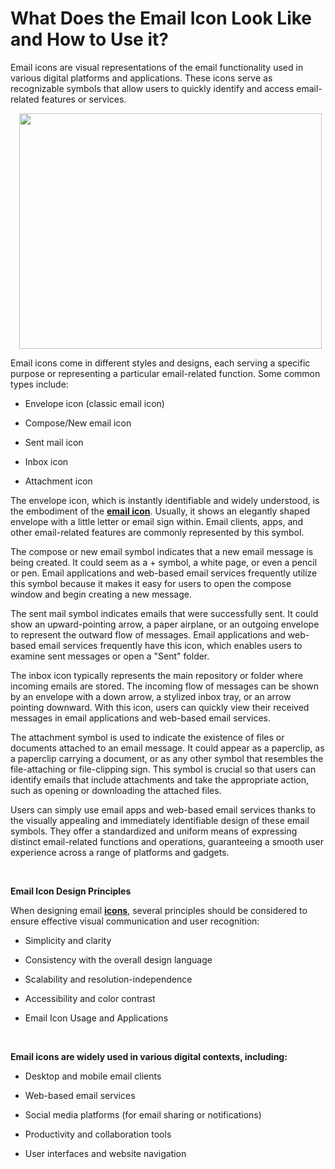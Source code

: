 <h1>What Does the Email Icon Look Like and How to Use it?</h1>
<p dir="ltr"><span>Email icons are visual representations of the email functionality used in various digital platforms and applications. These icons serve as recognizable symbols that allow users to quickly identify and access email-related features or services.</span></p><p dir="ltr"></p><div class="separator" style="clear: both; text-align: center;"><a href="https://blogger.googleusercontent.com/img/b/R29vZ2xl/AVvXsEgFyH8SKUWSQMJFYHTFlnafl1SIyxeBIr_bR3u-aQI1koVsdeOmMVptO2gQOXCOGGrX9XfqO72TCrCeYbe_w3XMkEj6d0NI1FTeyjhHCN1Rn0UKhB3OD-NuA2A5WnSIGVeVX4nBBOc-S870hhN5YSWPmGbpOQBoV_XHzZEeHJuVeRbjnLnUqn1yJHF6NFY/s1152/87985742-7bf0-481c-bf73-7402a538c087.png" style="margin-left: 1em; margin-right: 1em;"><img border="0" data-original-height="896" data-original-width="1152" height="377" src="https://blogger.googleusercontent.com/img/b/R29vZ2xl/AVvXsEgFyH8SKUWSQMJFYHTFlnafl1SIyxeBIr_bR3u-aQI1koVsdeOmMVptO2gQOXCOGGrX9XfqO72TCrCeYbe_w3XMkEj6d0NI1FTeyjhHCN1Rn0UKhB3OD-NuA2A5WnSIGVeVX4nBBOc-S870hhN5YSWPmGbpOQBoV_XHzZEeHJuVeRbjnLnUqn1yJHF6NFY/w484-h377/87985742-7bf0-481c-bf73-7402a538c087.png" width="484" /></a></div><p></p><p dir="ltr"><span>Email icons come in different styles and designs, each serving a specific purpose or representing a particular email-related function. Some common types include:</span></p>
<ul>
<li dir="ltr">
<p dir="ltr"><span>Envelope icon (classic email icon)</span></p>
</li>
<li dir="ltr">
<p dir="ltr"><span>Compose/New email icon</span></p>
</li>
<li dir="ltr">
<p dir="ltr"><span>Sent mail icon</span></p>
</li>
<li dir="ltr">
<p dir="ltr"><span>Inbox icon</span></p>
</li>
<li dir="ltr">
<p dir="ltr"><span>Attachment icon</span></p>
</li>
</ul>
<p dir="ltr"><span>The envelope icon, which is instantly identifiable and widely understood, is the embodiment of the </span><a href="https://gogeticon.com/icon/search/email"><span><b>email icon</b></span></a><span>. Usually, it shows an elegantly shaped envelope with a little letter or email sign within. Email clients, apps, and other email-related features are commonly represented by this symbol.</span></p>
<p>The compose or new email symbol indicates that a new email message is being created. It could seem as a + symbol, a white page, or even a pencil or pen. Email applications and web-based email services frequently utilize this symbol because it makes it easy for users to open the compose window and begin creating a new message.</p>
<p>The sent mail symbol indicates emails that were successfully sent. It could show an upward-pointing arrow, a paper airplane, or an outgoing envelope to represent the outward flow of messages. Email applications and web-based email services frequently have this icon, which enables users to examine sent messages or open a "Sent" folder.</p>
<p>The inbox icon typically represents the main repository or folder where incoming emails are stored. The incoming flow of messages can be shown by an envelope with a down arrow, a stylized inbox tray, or an arrow pointing downward. With this icon, users can quickly view their received messages in email applications and web-based email services.</p>
<p>The attachment symbol is used to indicate the existence of files or documents attached to an email message. It could appear as a paperclip, as a paperclip carrying a document, or as any other symbol that resembles the file-attaching or file-clipping sign. This symbol is crucial so that users can identify emails that include attachments and take the appropriate action, such as opening or downloading the attached files.</p>
<p>Users can simply use email apps and web-based email services thanks to the visually appealing and immediately identifiable design of these email symbols. They offer a standardized and uniform means of expressing distinct email-related functions and operations, guaranteeing a smooth user experience across a range of platforms and gadgets.</p>
<p dir="ltr">&nbsp;</p>
<p><strong>Email Icon Design Principles</strong></p>
<p dir="ltr"><span>When designing email </span><a href="https://gogeticon.com"><span><b>icons</b></span></a><span>, several principles should be considered to ensure effective visual communication and user recognition:</span></p>
<ul>
<li dir="ltr">
<p dir="ltr"><span>Simplicity and clarity</span></p>
</li>
<li dir="ltr">
<p dir="ltr"><span>Consistency with the overall design language</span></p>
</li>
<li dir="ltr">
<p dir="ltr"><span>Scalability and resolution-independence</span></p>
</li>
<li dir="ltr">
<p dir="ltr"><span>Accessibility and color contrast</span></p>
</li>
<li dir="ltr">
<p dir="ltr"><span>Email Icon Usage and Applications</span></p>
</li>
</ul>
<p dir="ltr">&nbsp;</p>
<p><strong>Email icons are widely used in various digital contexts, including:</strong></p>
<ul>
<li dir="ltr">
<p dir="ltr"><span>Desktop and mobile email clients</span></p>
</li>
<li dir="ltr">
<p dir="ltr"><span>Web-based email services</span></p>
</li>
<li dir="ltr">
<p dir="ltr"><span>Social media platforms (for email sharing or notifications)</span></p>
</li>
<li dir="ltr">
<p dir="ltr"><span>Productivity and collaboration tools</span></p>
</li>
<li dir="ltr">
<p dir="ltr"><span>User interfaces and website navigation</span></p>
</li>
</ul>
